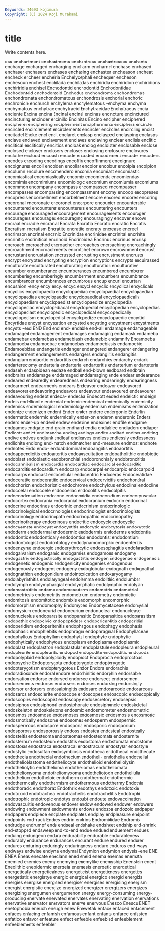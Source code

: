 ```yaml
---
Keywords: 24693 kojimura
Copyright: (C) 2024 Koji Murakami
---
```


# title

Write contents here.



ess enchantment enchantments enchantress enchantresses enchants encharge encharged
encharging encharm encharnel enchase enchased enchaser enchasers enchases enchasing enchasten
encheason encheat encheck encheer encheiria Enchelycephali enchequer encheson enchesoun enchest
enchilada enchiladas enchiridia enchiridion enchiridions enchiriridia enchisel Enchodontid enchodontid Enchodontidae
Enchodontoid enchodontoid Enchodus enchondroma enchondromas enchondromata enchondromatous enchondrosis enchorial enchoric
enchronicle enchurch enchylema enchylematous -enchyma enchyma enchymatous enchytrae enchytraeid Enchytraeidae
Enchytraeus encia enciente Encina encina Encinal encinal encinas encincture encinctured
encincturing encinder encinillo Encinitas Encino encipher enciphered encipherer enciphering encipherment
encipherments enciphers encircle encircled encirclement encirclements encircler encircles encircling encist
encitadel Encke encl encl. enclaret enclasp enclasped enclasping enclasps enclave
enclaved enclavement enclaves enclaving enclear enclisis enclitic enclitical enclitically enclitics
encloak enclog encloister enclosable enclose enclosed encloser enclosers encloses enclosing
enclosure enclosures enclothe encloud encoach encode encoded encodement encoder encoders
encodes encoding encodings encoffin encoffinment encoignure encoignures encoil encolden encollar
encolor encolour encolpia encolpion encolumn encolure encomendero encomia encomiast encomiastic
encomiastical encomiastically encomic encomienda encomiendas encomimia encomimiums encomiologic encomium encomiumia
encomiums encommon encompany encompass encompassed encompasser encompasses encompassing encompassment encomy
encoop encopreses encopresis encorbellment encorbelment encore encored encores encoring encoronal
encoronate encoronet encorpore encounter encounterable encountered encounterer encounterers encountering encounters
encourage encouraged encouragement encouragements encourager encouragers encourages encouraging encouragingly encover
encowl encraal encradle encranial Encrata Encratia Encratic encratic Encratis Encratism
encratism Encratite encratite encraty encrease encreel encrimson encrinal encrinic Encrinidae
encrinidae encrinital encrinite encrinitic encrinitical encrinoid Encrinoidea Encrinus encrinus encrisp
encroach encroached encroacher encroaches encroaching encroachingly encroachment encroachments encrotchet encrown
encrownment encrust encrustant encrustation encrusted encrusting encrustment encrusts encrypt encrypted
encrypting encryption encryptions encrypts encuirassed enculturate enculturated enculturating enculturation enculturative
encumber encumberance encumberances encumbered encumberer encumbering encumberingly encumberment encumbers encumbrance
encumbrancer encumbrances encumbrous encup encurl encurtain encushion -ency ency ency.
encyc encycl encyclic encyclical encyclicals encyclics encyclopaedia encyclopaediac encyclopaedial encyclopaedian
encyclopaedias encyclopaedic encyclopaedical encyclopaedically encyclopaedism encyclopaedist encyclopaedize encyclopedia encyclopediac encyclopediacal
encyclopedial encyclopedian encyclopedias encyclopediast encyclopedic encyclopedical encyclopedically encyclopedism encyclopedist encyclopedize
encydlopaedic encyrtid Encyrtidae encyst encystation encysted encysting encystment encystments encysts
-end END End end end- endable end-all endamage endamageable endamaged
endamagement endamages endamaging endamask endameba endamebae endamebas endamebiasis endamebic endamnify
Endamoeba endamoeba endamoebae endamoebas endamoebiasis endamoebic Endamoebidae endangeitis endanger endangered
endangerer endangering endangerment endangerments endangers endangiitis endangitis endangium endaortic endaortitis
endarch endarchies endarchy endark endarterectomy endarteria endarterial endarteritis endarterium endarteteria
endaseh endaspidean endaze endball end-blown endboard endbrain endbrains enddamage enddamaged
enddamaging ende endear endearance endeared endearedly endearedness endearing endearingly endearingness
endearment endearments endears Endeavor endeavor endeavored endeavorer endeavoring endeavors endeavour
endeavoured endeavourer endeavouring endebt endeca- endecha Endecott ended endeictic endeign
Endeis endellionite endemial endemic endemical endemically endemicity endemics endemiological endemiology
endemism endemisms endenization endenize endenizen endent Ender ender endere endergonic
Enderlin endermatic endermic endermically ender-on enderon enderonic Enders enders ender-up
endevil endew endexine endexines endfile endgame endgames endgate end-grain endhand
endia endiablee endiadem endiaper Endicott endict endimanche ending endings endite
endited endites enditing endive endives endjunk endleaf endleaves endless endlessly
endlessness endlichite endlong end-match endmatcher end-measure endmost endnote endnotes Endo
endo- endoabdominal endoangiitis endoaortitis endoappendicitis endoarteritis endoauscultation endobatholithic endobiotic endoblast
endoblastic endobronchial endobronchially endobronchitis endocannibalism endocardia endocardiac endocardial endocarditic endocarditis
endocardium endocarp endocarpal endocarpic endocarpoid endocarps endocast endocellular endocentric Endoceras
Endoceratidae endoceratite endoceratitic endocervical endocervicitis endochondral endochorion endochorionic endochrome endochylous
endoclinal endocline endocoelar endocoele endocoeliac endocolitis endocolpitis endocondensation endocone endoconidia
endoconidium endocorpuscular endocortex endocrania endocranial endocranium endocrin endocrinal endocrine endocrines
endocrinic endocrinism endocrinologic endocrinological endocrinologies endocrinologist endocrinologists endocrinology endocrinopath endocrinopathic
endocrinopathy endocrinotherapy endocrinous endocritic endocycle endocyclic endocyemate endocyst endocystitis endocytic
endocytosis endocytotic endoderm endodermal endodermic endodermis endoderms endodontia endodontic endodontically
endodontics endodontist endodontium endodontologist endodontology endodynamomorphic endoenteritis endoenzyme endoergic endoerythrocytic
endoesophagitis endofaradism endogalvanism endogamic endogamies endogamous endogamy endogastric endogastrically endogastritis
endogen Endogenae endogenesis endogenetic endogenic endogenicity endogenies endogenous endogenously endogens
endogeny endoglobular endognath endognathal endognathion endogonidium endointoxication endokaryogamy endolabyrinthitis endolaryngeal
endolemma endolithic endolumbar endolymph endolymphangial endolymphatic endolymphic endolysin endomastoiditis endome
endomesoderm endometria endometrial endometriosis endometritis endometrium endometry endomictic endomitosis endomitotic
endomixis endomorph endomorphic endomorphism endomorphy Endomyces Endomycetaceae endomysial endomysium endoneurial
endoneurium endonuclear endonuclease endonucleolus endoparasite endoparasitic Endoparasitica endoparasitism endopathic endopelvic
endopeptidase endopericarditis endoperidial endoperidium endoperitonitis endophagous endophagy endophasia endophasic endophlebitis
endophragm endophragmal Endophyllaceae endophyllous Endophyllum endophytal endophyte endophytic endophytically endophytous
endoplasm endoplasma endoplasmic endoplast endoplastron endoplastular endoplastule endopleura endopleural endopleurite
endopleuritic endopod endopodite endopoditic endopods endopolyploid endopolyploidy endoproct Endoprocta endoproctous
endopsychic Endopterygota endopterygote endopterygotic endopterygotism endopterygotous Endor Endora endorachis endoradiosonde
endoral endore endorhinitis endorphin endorsable endorsation endorse endorsed endorsee endorsees
endorsement endorsements endorser endorsers endorses endorsing endorsingly endorsor endorsors endosalpingitis
endosarc endosarcode endosarcous endosarcs endosclerite endoscope endoscopes endoscopic endoscopically endoscopies
endoscopist endoscopy endosecretory endosepsis endosiphon endosiphonal endosiphonate endosiphuncle endoskeletal endoskeleton
endoskeletons endosmic endosmometer endosmometric endosmos endosmose endosmoses endosmosic endosmosis endosmotic
endosmotically endosome endosomes endosperm endospermic endospermous endospore endosporia endosporic endosporium
endosporous endosporously endoss endostea endosteal endosteally endosteitis endosteoma endosteomas endosteomata
endosternite endosternum endosteum endostitis endostoma endostomata endostome endostosis endostraca endostracal
endostracum endostylar endostyle endostylic endosulfan endosymbiosis endotheca endothecal endothecate endothecia
endothecial endothecium endotheli- endothelia endothelial endothelioblastoma endotheliocyte endothelioid endotheliolysin endotheliolytic
endothelioma endotheliomas endotheliomata endotheliomyoma endotheliomyxoma endotheliotoxin endotheliulia endothelium endotheloid endotherm
endothermal endothermic endothermically endothermism endothermous endothermy Endothia endothoracic endothorax Endothrix
endothys endotoxic endotoxin endotoxoid endotracheal endotracheitis endotrachelitis Endotrophi endotrophic endotropic
endotys endoubt endoute endovaccination endovasculitis endovenous endover endow endowed endower
endowers endowing endowment endowments endows endozoa endozoic endpaper endpapers endpiece
endplate endplates endplay endpleasure endpoint endpoints end-rack Endres endrin endrins
Endromididae Endromis endrudge endrumpf ends endseal endshake endsheet endship end-shrink
end-stopped endsweep end-to-end endue endued enduement endues enduing endungeon endura
endurability endurable endurableness endurably endurance endurances endurant endure endured endurer
endures enduring enduringly enduringness enduro enduros end-ways endways endwise endyma
endymal Endymion endymion endysis -ene ENE ENEA Eneas enecate eneclann
ened eneid enema enemas enemata enemied enemies enemy enemying enemylike
enemyship Enenstein enent Eneolithic enepidermic energeia energesis energetic energetical energetically
energeticalness energeticist energeticness energetics energetistic energiatye energic energical energico energid
energids energies energise energised energiser energises energising energism energist energistic
energize energized energizer energizers energizes energizing energumen energumenon energy energy-consuming
energy-producing enervate enervated enervates enervating enervation enervations enervative enervator enervators
enerve enervous Enesco Enescu ENET enetophobia eneuch eneugh enew Enewetak
enface enfaced enfacement enfaces enfacing enfamish enfamous enfant enfants enfarce
enfasten enfatico enfavor enfeature enfect enfeeble enfeebled enfeeblement enfeeblements enfeebler
